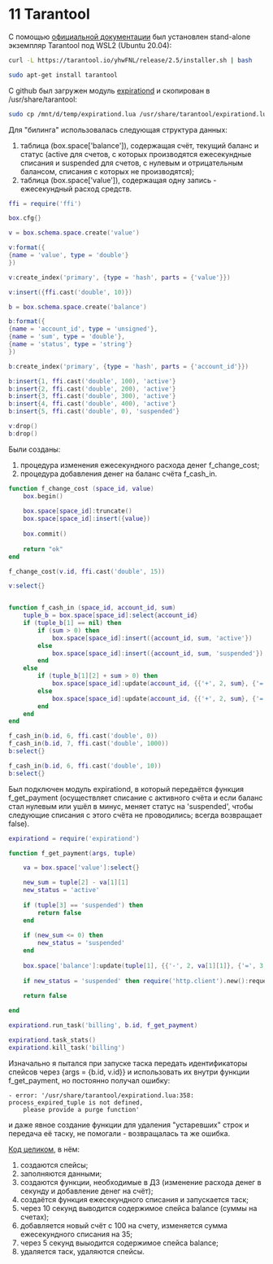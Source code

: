 # 11 Tarantool

С помощью [официальной документации](https://www.tarantool.io/ru/download/os-installation/ubuntu/) был установлен stand-alone экземпляр Tarantool под WSL2 (Ubuntu 20.04):
```bash
curl -L https://tarantool.io/yhwFNL/release/2.5/installer.sh | bash

sudo apt-get install tarantool
```

С github был загружен модуль [expirationd](https://raw.githubusercontent.com/tarantool/expirationd/master/expirationd.lua) и скопирован в /usr/share/tarantool:
```bash
sudo cp /mnt/d/temp/expirationd.lua /usr/share/tarantool/expirationd.lua
```

Для "билинга" использовалась следующая структура данных:
1) таблица (box.space['balance']), содержащая счёт, текущий баланс и статус (active для счетов, с которых производятся ежесекундные списания и suspended для счетов, с нулевым и отрицательным балансом, списания с которых не производятся);
2) таблица (box.space['value']), содержащая одну запись - ежесекундный расход средств.

```lua
ffi = require('ffi')

box.cfg{}

v = box.schema.space.create('value')

v:format({
{name = 'value', type = 'double'}
})

v:create_index('primary', {type = 'hash', parts = {'value'}})

v:insert({ffi.cast('double', 10)})

b = box.schema.space.create('balance')

b:format({
{name = 'account_id', type = 'unsigned'},
{name = 'sum', type = 'double'},
{name = 'status', type = 'string'}
})

b:create_index('primary', {type = 'hash', parts = {'account_id'}})

b:insert{1, ffi.cast('double', 100), 'active'}
b:insert{2, ffi.cast('double', 200), 'active'}
b:insert{3, ffi.cast('double', 300), 'active'}
b:insert{4, ffi.cast('double', 400), 'active'}
b:insert{5, ffi.cast('double', 0), 'suspended'}

v:drop()
b:drop()
``` 

Были созданы:
1) процедура изменения ежесекундного расхода денег f_change_cost;
2) процедура добавления денег на баланс счёта f_cash_in.
```lua
function f_change_cost (space_id, value)
    box.begin()
    
    box.space[space_id]:truncate()
    box.space[space_id]:insert({value})
    
    box.commit()
    
    return "ok"
end

f_change_cost(v.id, ffi.cast('double', 15))

v:select{}


function f_cash_in (space_id, account_id, sum)    
    tuple_b = box.space[space_id]:select{account_id}
    if (tuple_b[1] == nil) then
        if (sum > 0) then
            box.space[space_id]:insert({account_id, sum, 'active'})
        else
            box.space[space_id]:insert({account_id, sum, 'suspended'})
        end
    else
        if (tuple_b[1][2] + sum > 0) then
            box.space[space_id]:update(account_id, {{'+', 2, sum}, {'=', 3, 'active'}})
        else
            box.space[space_id]:update(account_id, {{'+', 2, sum}, {'=', 3, 'suspended'}})
        end
    end    
end

f_cash_in(b.id, 6, ffi.cast('double', 0))
f_cash_in(b.id, 7, ffi.cast('double', 1000))
b:select{}

f_cash_in(b.id, 6, ffi.cast('double', 10))
b:select{}
```

Был подключен модуль expirationd, в который передаётся функция f_get_payment (осуществляет списание с активного счёта и если баланс стал нулевым или ушёл в минус, меняет статус на 'suspended', чтобы следующие списания с этого счёта не проводились; всегда возвращает false).

```lua
expirationd = require('expirationd')

function f_get_payment(args, tuple)

    va = box.space['value']:select{}

    new_sum = tuple[2] - va[1][1]
    new_status = 'active'
    
    if (tuple[3] == 'suspended') then  
        return false
    end
    
    if (new_sum <= 0) then
        new_status = 'suspended'
    end
    
    box.space['balance']:update(tuple[1], {{'-', 2, va[1][1]}, {'=', 3, new_status}})
    
    if new_status = 'suspended' then require('http.client').new():request('GET', 'http://127.0.0.1', nil, {tuple[1]}) end
    
    return false

end

expirationd.run_task('billing', b.id, f_get_payment)

expirationd.task_stats()
expirationd.kill_task('billing')
```

Изначально я пытался при запуске таска передать идентификаторы спейсов через {args = {b.id, v.id}} и использовать их внутри функции f_get_payment, но постоянно получал ошибку:
```
- error: '/usr/share/tarantool/expirationd.lua:358: process_expired_tuple is not defined,
    please provide a purge function'
```
и даже явное создание функции для удаления "устаревших" строк и передача её таску, не помогали - возвращалась та же ошибка. 

[Код целиком](https://github.com/unfilled/otus_nosql/blob/master/11_tarantool/homework.lua), в нём:
1. создаются спейсы;
2. заполняются данными;
3. создаются функции, необходимые в ДЗ (изменение расхода денег в секунду и добавление денег на счёт);
4. создаётся функция ежесекундного списания и запускается таск;
5. через 10 секунд выводится содержимое спейса balance (суммы на счетах);
6. добавляется новый счёт с 100 на счету, изменяется сумма ежесекундного списания на 35;
7. через 5 секунд выыодится содержимое спейса balance;
8. удаляется таск, удаляются спейсы.

